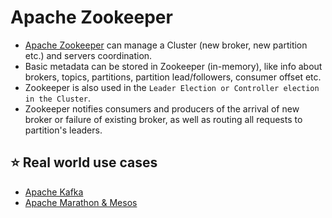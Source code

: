 
# Apache Zookeeper
- [Apache Zookeeper](https://zookeeper.apache.org/) can manage a Cluster (new broker, new partition etc.) and servers coordination.
- Basic metadata can be stored in Zookeeper (in-memory), like info about brokers, topics, partitions, partition lead/followers, consumer offset etc.
- Zookeeper is also used in the `Leader Election or Controller election in the Cluster`.
- Zookeeper notifies consumers and producers of the arrival of new broker or failure of existing broker, as well as routing all requests to partition's leaders.

## :star: Real world use cases
- [Apache Kafka](../4_MessageBrokers/Kafka.md)
- [Apache Marathon & Mesos](ApacheMarathon&Mesos.md)
